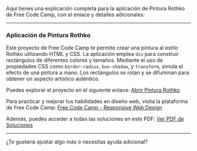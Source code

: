 Aquí tienes una explicación completa para la aplicación de Pintura Rothko de Free Code Camp, con el enlace y detalles adicionales:

---

### Aplicación de Pintura Rothko

Este proyecto de Free Code Camp te permite crear una pintura al estilo Rothko utilizando HTML y CSS. La aplicación emplea `div` para construir rectángulos de diferentes colores y tamaños. Mediante el uso de propiedades CSS como `border-radius`, `box-shadow`, y `transform`, simula el efecto de una pintura a mano. Los rectángulos se rotan y se difuminan para obtener un aspecto artístico auténtico.

Puedes explorar el proyecto en el siguiente enlace:
<a href="https://informaticaempresarial-tic-docente.github.io/ModeloCajasCSSpinturaRothko/" target="_blank">Abrir Pintura Rothko</a>

Para practicar y mejorar tus habilidades en diseño web, visita la plataforma de Free Code Camp:
[Free Code Camp - Responsive Web Design](https://www.freecodecamp.org/learn/2022/responsive-web-design/)

Además, puedes acceder a todas las soluciones en este PDF:
[Ver PDF de Soluciones](https://drive.google.com/file/d/1bMqtVNX0k_EfuTS2vJy2Hj72P25qVK0F/view?usp=drive_link)

---

¿Te gustaría ajustar algo más o necesitas ayuda adicional?
